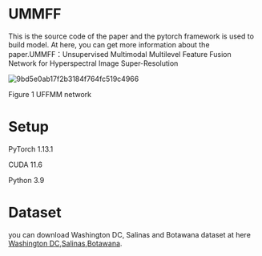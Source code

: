 # UMMFF

This is the source code of the paper and the pytorch framework is used to build model. At here, you can get more information about the paper.UMMFF：Unsupervised Multimodal Multilevel Feature Fusion Network for Hyperspectral Image Super-Resolution

![9bd5e0ab17f2b3184f764fc519c4966](https://github.com/mengyao72/UMMFF/assets/133936932/5ae1c153-81c8-4801-b9d4-6822f1320b3a)


Figure 1 UFFMM network

# Setup

PyTorch 1.13.1

CUDA 11.6

Python 3.9

# Dataset
you can download Washington DC, Salinas and Botawana dataset at here [Washington DC](https://engineering.purdue.edu/~biehl/MultiSpec/hyperspectral.html),[Salinas](http://www.ehu.eus/ccwintco/index.php/Hyperspectral_Remote_Sensing_Scenes#Pavia_University_scene),[Botawana](https://www.ehu.eus/ccwintco/index.php/Hyperspectral_Remote_Sensing_Scenes).

